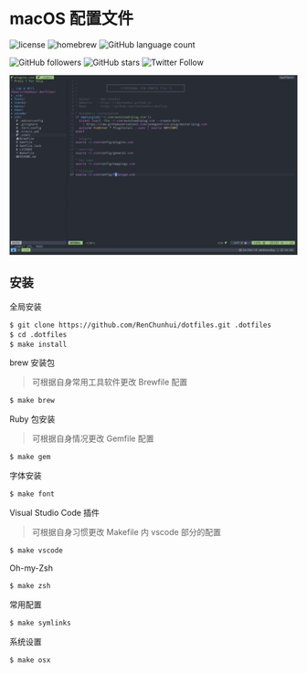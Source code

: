 # macOS 配置文件

![license](https://img.shields.io/github/license/renchunhui/dotfiles.svg)
![homebrew](https://img.shields.io/homebrew/v/cake.svg)
![GitHub language count](https://img.shields.io/github/languages/count/RenChunhui/dotfiles.svg)

![GitHub followers](https://img.shields.io/github/followers/renchunhui.svg?style=social&label=Follow)
![GitHub stars](https://img.shields.io/github/stars/RenChunhui/dotfiles.svg?style=social&label=Stars)
![Twitter Follow](https://img.shields.io/twitter/follow/renchunhui2008.svg?style=social&label=Follow)

![screenshot](screenshot/1.jpg)

## 安装

全局安装

``` bash
$ git clone https://github.com/RenChunhui/dotfiles.git .dotfiles
$ cd .dotfiles
$ make install
```

brew 安装包

>  可根据自身常用工具软件更改 Brewfile 配置

``` bash
$ make brew
```

Ruby 包安装

> 可根据自身情况更改 Gemfile 配置

``` bash
$ make gem
```

字体安装

``` bash
$ make font
```

Visual Studio Code 插件

> 可根据自身习惯更改 Makefile 内 vscode 部分的配置

``` bash
$ make vscode
```

Oh-my-Zsh

``` bash
$ make zsh
```

常用配置

``` bash
$ make symlinks
```

系统设置

``` bash
$ make osx
```

